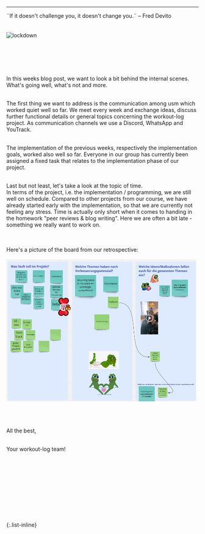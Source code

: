 
---



<div align="left">
  ¨If it doesn't challenge you, it doesn't change you.¨ – Fred Devito <br><br><br>
  
  <img src="https://lh6.googleusercontent.com/vTaE5qb-VUylz7syxnzLHBb_0hCOCMLztgwuzJIfOznwUrKFw71OJobBziN5iaciZZpD4Gxr197YlnmTESM-SosD0T8Riq6R8xXlb9bTmgEAqR7C09fugv1Ac7nPbTXjBlXdzT3YpPSfGIkvtw" alt="lockdown" width="500"/>
  
  <br><br><br><br>
  
  In this weeks blog post, we want to look a bit behind the internal scenes. What's going well, what's not and more. <br><br>

  The first thing we want to address is the communication among usm which worked quiet well so far. We meet every week and exchange ideas, discuss further functional details or general topics concerning the workout-log project. As communication channels we use a Discord, WhatsApp and YouTrack.  <br><br>

  The implementation of the previous weeks, respectively the implementation goals, worked also well so far. Everyone in our group has currently been assigned a fixed task that relates to the implementation phase of our project. <br><br>
  
  Last but not least, let's take a look at the topic of time.<br>
  In terms of the project, i.e. the implementation / programming, we are still well on schedule. Compared to other projects from our course, we have already started early with the implementation, so that we are currently not feeling any stress.
  Time is actually only short when it comes to handing in the homework "peer reviews & blog writing". Here we are often a bit late - something we really want to work on. <br><br><br>
  
  Here's a picture of the board from our retrospective:<br><br>
  <img src="./bilder/c_miro.png" width="500"/>
  
  

  <br>
  <br><br>
  All the best,<br><br>

  Your workout-log team!<br><br><br><br><br>

</div>

 <script src="https://utteranc.es/client.js"
          repo="DHBW-TrainingApp/Blog"
          issue-term="pathname"
          label="Blog Comment"
          theme="github-light"
          crossorigin="anonymous"
          async>
  </script>
  
  <br>  <br>  <br>  <br>  <br>
  

{:.list-inline}
